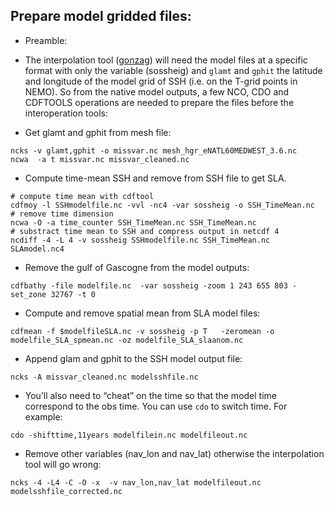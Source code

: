 ## Prepare model gridded files:

* Preamble:

* The interpolation tool ([gonzag](https://github.com/brodeau/gonzag)) will need the model files at a specific format with only the variable (sossheig) and `glamt` and `gphit` the latitude and longitude of the model grid of SSH (i.e. on the T-grid points  in NEMO). So from the native model outputs, a few NCO, CDO and CDFTOOLS operations are needed to prepare the files before the interoperation tools:
		
* Get glamt and gphit from mesh file:
```
ncks -v glamt,gphit -o missvar.nc mesh_hgr_eNATL60MEDWEST_3.6.nc
ncwa  -a t missvar.nc missvar_cleaned.nc
```

* Compute time-mean SSH and remove from SSH file to get SLA.
```
# compute time mean with cdftool 
cdfmoy -l SSHmodelfile.nc -vvl -nc4 -var sossheig -o SSH_TimeMean.nc
# remove time dimension
ncwa -O -a time_counter SSH_TimeMean.nc SSH_TimeMean.nc
# substract time mean to SSH and compress output in netcdf 4
ncdiff -4 -L 4 -v sossheig SSHmodelfile.nc SSH_TimeMean.nc SLAmodel.nc4
```

* Remove the gulf of Gascogne from the model outputs:
```
cdfbathy -file modelfile.nc  -var sossheig -zoom 1 243 655 803 -set_zone 32767 -t 0
```

* Compute and remove spatial mean from SLA model files:
```
cdfmean -f $modelfileSLA.nc -v sossheig -p T   -zeromean -o modelfile_SLA_spmean.nc -oz modelfile_SLA_slaanom.nc

```

* Append glam and gphit to the SSH model output file:
```
ncks -A missvar_cleaned.nc modelsshfile.nc
```

* You’ll also need to “cheat” on the time so that the model time correspond to the obs time. You can use `cdo` to switch time. For example:
```
cdo -shifttime,11years modelfilein.nc modelfileout.nc
```

* Remove other variables (nav_lon and nav_lat) otherwise the interpolation tool will go wrong:
```
ncks -4 -L4 -C -O -x  -v nav_lon,nav_lat modelfileout.nc modelsshfile_corrected.nc 
```
